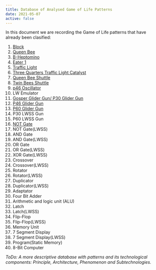 ```yaml
---
title: Database of Analysed Game of Life Patterns
date: 2021-05-07
active: false
---
```


In this document we are recording the Game of Life patterns that have already been clasified:

1. [Block](https://galapagos.netlify.app/database/block) 
2. [Queen Bee](https://galapagos.netlify.app/database/queen_bee) 
3. [B-Heptomino](https://galapagos.netlify.app/database/b-heptomino/)
4. [Eater 1](https://galapagos.netlify.app/database/eater_1) 
5. [Traffic Light](https://galapagos.netlify.app/database/traffic_light)
6. [Three Quarters Traffic Light Catalyst](https://galapagos.netlify.app/database/3÷4_traffic_light_catalizer)
7. [Queen Bee Shuttle](https://galapagos.netlify.app/database/queen_bee_shuttle)
8. [Twin Bees Shuttle](https://galapagos.netlify.app/database/twin_bees_shuttle)
9. [p46 Oscillator](https://galapagos.netlify.app/database/p46_oscillator)  
10. LW Emulator
11. [Gosper Glider Gun/ P30 Glider Gun](https://galapagos.netlify.app/database/gosper_glider_gun)
12. [P46 Glider Gun](https://galapagos.netlify.app/database/p46_glider_gun) 
13. [P60 Glider Gun](https://galapagos.netlify.app/database/p60_glider_gun)
14. P30 LWSS Gun 
15. P60 LWSS Gun 
16. [NOT Gate](https://galapagos.netlify.app/database/not_gate)
17. NOT Gate(LWSS)
18. AND Gate
19. AND Gate(LWSS)
20. OR Gate
21. OR Gate(LWSS)
22. XOR Gate(LWSS)
23. Crossover
24. Crossover(LWSS)
25. Rotator
26. Rotator(LWSS)
27. Duplicator
28. Duplicator(LWSS)
29. Adaptator
30. Four Bit Adder
31. Arithmetic and logic unit (ALU)
32. Latch
33. Latch(LWSS)
34. Flip-Flop
35. Flip-Flop(LWSS)
36. Memory Unit
37. 7 Segment Display
38. 7 Segment Display(LWSS)
39. Program(Static Memory)
40. 8-Bit Computer

*ToDo: A more descriptive database with patterns and its technological components: Principle, Architecture, Phenomenon and Subtechnologies.*
